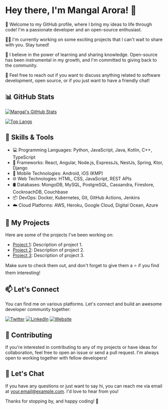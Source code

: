 
# Hey there, I'm Mangal Arora! 👋

🚀 Welcome to my GitHub profile, where I bring my ideas to life through code! I'm a passionate developer and an open-source enthusiast.

👨‍💻 I'm currently working on some exciting projects that I can't wait to share with you. Stay tuned!

🌱 I believe in the power of learning and sharing knowledge. Open-source has been instrumental in my growth, and I'm committed to giving back to the community.

💬 Feel free to reach out if you want to discuss anything related to software development, open source, or if you just want to have a friendly chat!

## 📊 GitHub Stats

[![Mangal's GitHub Stats](https://github-readme-stats.vercel.app/api?username=mangalarora&count_private=true&show_icons=true&theme=dark)](https://github.com/mangalarora)

[![Top Langs](https://github-readme-stats.vercel.app/api/top-langs/?username=mangalarora&layout=compact&theme=dark)](https://github.com/mangalarora)

## 🔧 Skills & Tools

- 💻 Programming Languages: Python, JavaScript, Java, Kotlin, C++, TypeScript
- 🚀 Frameworks: React, Angular, Node.js, ExpressJs, NestJs, Spring, Ktor, Django
- 📱 Mobile Technologies: Android, iOS (KMP)
- 🌐 Web Technologies: HTML, CSS, JavaScript, REST APIs
- 🛢️ Databases: MongoDB, MySQL, PostgreSQL, Cassandra, Firestore, CockroachDB, Couchbase
- 📦 DevOps: Docker, Kubernetes, Git, GitHub Actions, Jenkins
- ☁️ Cloud Platforms: AWS, Heroku, Google Cloud, Digital Ocean, Azure

## 🚀 My Projects

Here are some of the projects I've been working on:

- [Project 1](https://github.com/mangalarora/project-1): Description of project 1.
- [Project 2](https://github.com/mangalarora/project-2): Description of project 2.
- [Project 3](https://github.com/mangalarora/project-3): Description of project 3.

Make sure to check them out, and don't forget to give them a ⭐️ if you find them interesting!

## 📫 Let's Connect

You can find me on various platforms. Let's connect and build an awesome developer community together:

[![Twitter](https://img.shields.io/badge/Twitter-%40mangalarora-1DA1F2?logo=twitter&logoColor=white&style=for-the-badge)](https://twitter.com/mangalarora)
[![LinkedIn](https://img.shields.io/badge/LinkedIn-Mangal%20Arora-0077B5?logo=linkedin&logoColor=white&style=for-the-badge)](https://www.linkedin.com/in/mangalarora/)
[![Website](https://img.shields.io/badge/Website-www.mangalarora.com-2E86AB?logo=world&logoColor=white&style=for-the-badge)](https://www.mangalarora.com)


## 🤝 Contributing

If you're interested in contributing to any of my projects or have ideas for collaboration, feel free to open an issue or send a pull request. I'm always open to working together with fellow developers!

## 💬 Let's Chat

If you have any questions or just want to say hi, you can reach me via email at [your.email@example.com](mailto:your.email@example.com). I'd love to hear from you!

Thanks for stopping by, and happy coding! 🚀







